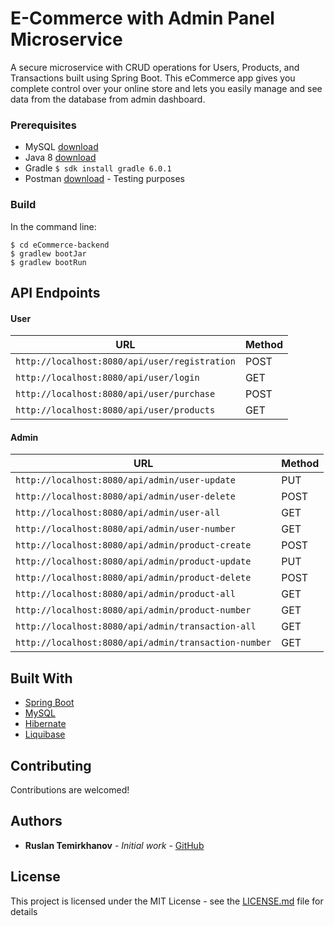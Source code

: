 # E-Commerce with Admin Panel Microservice

A secure microservice with CRUD operations for Users, Products, and Transactions built using Spring Boot. This eCommerce app gives you complete control over your online store and lets you easily manage and see data from the database from admin dashboard.

### Prerequisites

* MySQL [download](dev.mysql.com/downloads/mysql/)
* Java 8 [download](https://www.oracle.com/technetwork/java/javase/downloads/jdk8-downloads-2133151.html)
* Gradle ```$ sdk install gradle 6.0.1 ```
* Postman [download](https://www.getpostman.com/downloads/)  - Testing purposes

### Build
In the command line: 
```
$ cd eCommerce-backend
$ gradlew bootJar
$ gradlew bootRun
```

## API Endpoints

#### User

|  URL |  Method |
|----------|--------------|
|`http://localhost:8080/api/user/registration`  						| POST |
|`http://localhost:8080/api/user/login`  | GET |
|`http://localhost:8080/api/user/purchase`    	| POST |
|`http://localhost:8080/api/user/products`      	| GET |

#### Admin

|  URL |  Method |
|----------|--------------|
|`http://localhost:8080/api/admin/user-update`  						| PUT |
|`http://localhost:8080/api/admin/user-delete`  | POST |
|`http://localhost:8080/api/admin/user-all`    	| GET |
|`http://localhost:8080/api/admin/user-number`      	| GET |
|`http://localhost:8080/api/admin/product-create`  | POST |
|`http://localhost:8080/api/admin/product-update`    	| PUT |
|`http://localhost:8080/api/admin/product-delete`      	| POST |
|`http://localhost:8080/api/admin/product-all`    	| GET |
|`http://localhost:8080/api/admin/product-number`    	| GET |
|`http://localhost:8080/api/admin/transaction-all`    	| GET |
|`http://localhost:8080/api/admin/transaction-number`    	| GET |


## Built With

* [Spring Boot](https://spring.io/projects/spring-boot)
* [MySQL](https://dev.mysql.com/doc/)
* [Hibernate](https://hibernate.org/orm/documentation/5.4/)
* [Liquibase](http://www.liquibase.org/documentation/)

## Contributing

Contributions are welcomed!

## Authors

* **Ruslan Temirkhanov** - *Initial work* - [GitHub](https://github.com/Temirkhanov)

## License

This project is licensed under the MIT License - see the [LICENSE.md](LICENSE.md) file for details
